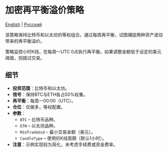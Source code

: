# 加密再平衡溢价策略
[English](README.md) | [Русский](README_ru.md)

该策略保持比特币和以太坊的等权组合。通过每周再平衡，试图捕捉两种资产波动带来的再平衡溢价。

策略监控小时K线，在每周一UTC 0点执行再平衡。如果调整金额低于设定的美元阈值，则跳过交易。

## 细节

- **投资范围**：比特币和以太坊。
- **信号**：保持BTC与ETH各占50%权重。
- **再平衡**：每周一00:00（UTC）。
- **仓位**：仅做多，等权配置。
- **参数**：
  - `BTC` – 比特币品种。
  - `ETH` – 以太坊品种。
  - `MinTradeUsd` – 最小交易金额（美元）。
  - `CandleType` – 使用的K线周期（默认1小时）。
- **注意**：示例实现较为简化，未考虑手续费或资金费率。
